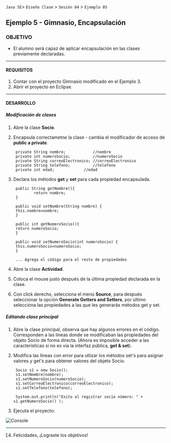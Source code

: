 
`Java SE`> `Diseño Clase` > `Sesión 04` > `Ejemplo 05`

## Ejemplo 5 - Gimnasio, Encapsulación

### OBJETIVO

- El alumno será capaz de aplicar encapsulación en las clases previamente declaradas.

<hr>

#### REQUISITOS

1. Contar con el proyecto Gimnasio modificado en el Ejemplo 3.
2. Abrir el proyecto en Eclipse.

<hr>

#### DESARROLLO

##### Modificación de clases

1. Abre la clase <b>Socio</b>.
2. Encapsula correctametne la clase - cambia el modificador de acceso de <b>public a private</b>.
	
        private String nombre;            //nombre
        private int numeroSocio;          //numeroSocio
        private String correoElectronico; //correoElectronico
        private String telefono;          //telefono
        private int edad;	          //edad
        		                         
3. Declara los métodos <b>get</b> y <b>set</b> para cada propiedad encapsulada.

        public String getNombre(){
                return nombre;
        }
        
        public void setNombre(String nombre) {
		this.nombre=nombre;
        }
        
        public int getNumeroSocio(){
		return numeroSocio;
        }
        
        public void setNumeroSocio(int numeroSocio) {
		this.numeroSocio=numeroSocio;
        }
        
        ... Agrega el código para el resto de propiedades
        
4. Abre la clase <b>Actividad</b>. 
    
5. Coloca el mouse justo después de la última propiedad declarada en la clase.
6. Con click derecho, selecciona el menú <b>Source</b>, para después seleccionar la opción <b>Generate Getters and Setters</b>, por último selecciona las propiedades a las que les generarás métodos get y set.

##### Editando clase principal

1. Abre la clase principal, observa que hay algunos errores en el código. Corresponden a las líneas donde se modificaban las propiedades del objeto Socio de forma directa. (Ahora es imposible acceder a las características si no es vía la interfaz pública, <b>get & set</b>).

2. Modifica las líneas con error para utlizar los métodos set's para asignar valores y get's para obtener valores del objeto Socio.

		Socio s1 = new Socio();
		s1.setNombre(nombre);
		s1.setNumeroSocio(numeroSocio);
		s1.setCorreoElectronico(correoElectronico);
		s1.setTelefono(telefono);
		
		System.out.println("Exito al registrar socio número: " + s1.getNumeroSocio() );

13. Ejecuta el proyecto:

![Console](https://user-images.githubusercontent.com/56565204/67607717-134e0980-f74b-11e9-8926-ccd47a426532.png)

<hr>

14. Felicidades, ¡Lograste los objetivos!
